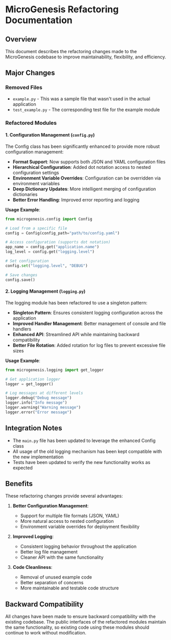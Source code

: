 # MicroGenesis Refactoring Documentation

## Overview

This document describes the refactoring changes made to the MicroGenesis codebase to improve maintainability, flexibility, and efficiency.

## Major Changes

### Removed Files

- `example.py` - This was a sample file that wasn't used in the actual application
- `test_example.py` - The corresponding test file for the example module

### Refactored Modules

#### 1. Configuration Management (`config.py`)

The Config class has been significantly enhanced to provide more robust configuration management:

- **Format Support**: Now supports both JSON and YAML configuration files
- **Hierarchical Configuration**: Added dot notation access to nested configuration settings
- **Environment Variable Overrides**: Configuration can be overridden via environment variables
- **Deep Dictionary Updates**: More intelligent merging of configuration dictionaries
- **Better Error Handling**: Improved error reporting and logging

**Usage Example**:

```python
from microgenesis.config import Config

# Load from a specific file
config = Config(config_path="path/to/config.yaml")

# Access configuration (supports dot notation)
app_name = config.get("application.name")
log_level = config.get("logging.level")

# Set configuration
config.set("logging.level", "DEBUG")

# Save changes
config.save()
```

#### 2. Logging Management (`logging.py`)

The logging module has been refactored to use a singleton pattern:

- **Singleton Pattern**: Ensures consistent logging configuration across the application
- **Improved Handler Management**: Better management of console and file handlers
- **Enhanced API**: Streamlined API while maintaining backward compatibility
- **Better File Rotation**: Added rotation for log files to prevent excessive file sizes

**Usage Example**:

```python
from microgenesis.logging import get_logger

# Get application logger
logger = get_logger()

# Log messages at different levels
logger.debug("Debug message")
logger.info("Info message")
logger.warning("Warning message")
logger.error("Error message")
```

## Integration Notes

- The `main.py` file has been updated to leverage the enhanced Config class
- All usage of the old logging mechanism has been kept compatible with the new implementation
- Tests have been updated to verify the new functionality works as expected

## Benefits

These refactoring changes provide several advantages:

1. **Better Configuration Management**:
   - Support for multiple file formats (JSON, YAML)
   - More natural access to nested configuration
   - Environment variable overrides for deployment flexibility
   
2. **Improved Logging**:
   - Consistent logging behavior throughout the application
   - Better log file management
   - Cleaner API with the same functionality
   
3. **Code Cleanliness**:
   - Removal of unused example code
   - Better separation of concerns
   - More maintainable and testable code structure

## Backward Compatibility

All changes have been made to ensure backward compatibility with the existing codebase. The public interfaces of the refactored modules maintain the same functionality, so existing code using these modules should continue to work without modification.
